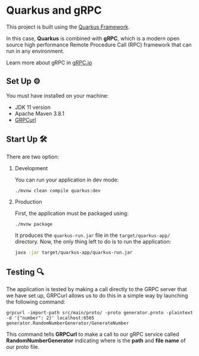 # Quarkus and gRPC

This project is built using the [Quarkus Framework](https://quarkus.io/).

In this case, **Quarkus** is combined with **gRPC**, which is a modern open source high performance Remote Procedure
Call (RPC) framework that can run in any environment.

Learn more about gRPC in [gRPC.io](https://grpc.io/)

## Set Up ⚙

You must have installed on your machine:

* JDK 11 version
* Apache Maven 3.8.1
* [GRPCurl](https://github.com/fullstorydev/grpcurl/blob/master/README.md)

## Start Up 🛠

There are two option:

1. Development

   You can run your application in dev mode:

    ```shell script
    ./mvnw clean compile quarkus:dev
    ```

2. Production

   First, the application must be packaged using:

    ```bash
    ./mvnw package
    ```

   It produces the `quarkus-run.jar` file in the `target/quarkus-app/` directory. Now, the only thing left to do is to
   run the application:

    ```bash
    java -jar target/quarkus-app/quarkus-run.jar
    ```

## Testing 🔍

The application is tested by making a call directly to the GRPC server that we have set up, GRPCurl allows us to do this
in a simple way by launching the following command:

    grpcurl -import-path src/main/proto/ -proto generator.proto -plaintext -d '{"number": 2}' localhost:6565 generator.RandomNumberGenerator/GenerateNumber

This command tells **GRPCurl** to make a call to our gRPC service called **RandomNumberGenerator** indicating where is
the **path** and **file** **name** of our proto file.
